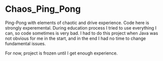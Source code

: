 # Chaos_Ping_Pong
Ping-Pong with elements of chaotic and drive experience.
Code here is strongly experemental. During education process I tried to use everything I can, so code sometimes is very bad.
I had to do this project when Java was not obvious for me in the start, and in the end I had no time to change fundamental issues.

For now, project is frozen until I get enough experience.
